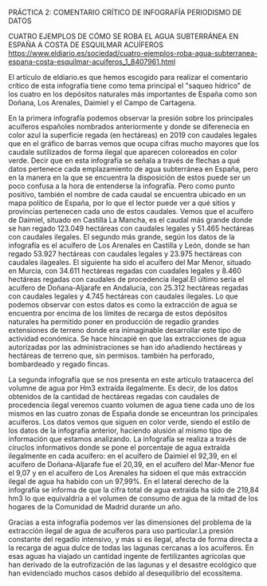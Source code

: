 PRÁCTICA 2: COMENTARIO CRÍTICO DE INFOGRAFÍA PERIODISMO DE DATOS

CUATRO EJEMPLOS DE CÓMO SE ROBA EL AGUA SUBTERRÁNEA EN ESPAÑA A COSTA DE ESQUILMAR ACUÍFEROS
https://www.eldiario.es/sociedad/cuatro-ejemplos-roba-agua-subterranea-espana-costa-esquilmar-acuiferos_1_8407961.html

El artículo de eldiario.es que hemos escogido para realizar el comentario crítico de esta infografía tiene como tema principal el "saqueo hídrico" de los cuatro en los depósitos naturales más
 importantes de España como son Doñana, Los Arenales, Daimiel y el Campo de Cartagena.

En la primera infografía podemos observar la presión sobre los principales acuíferos españoles nombrados anteriormente y donde se diferenecia en color azul la superficie regada (en hectáreas) en 2019
 con caudales legales que en el gráfico de barras vemos que ocupa cifras mucho mayores que los caudale sutilizados de forma ilegal que aparecen coloreados en color verde. Decir que en esta infografía se
 señala a través de flechas a qué datos pertenece cada emplazamiento de agua subterránea en España, pero en la manera en la que se encuentra la disposición de estos puede ser un poco confusa a la hora de
 entenderse la infografía. Pero como punto positivo, también el nombre de cada caudal se encuentra ubicado en un mapa político de España, por lo que el lector puede ver a qué sitios y provincias
 pertenecen cada uno de estos caudales. Vemos que el acuífero de Daimiel, situado en Castilla La Mancha, es el caudal más grande donde se han regado 123.049 hectáreas con caudales legales y 51.465
 hectáreas con caudales ilegales. El segundo más grande, según los datos de la infografía es el acuífero de Los Arenales en Castilla y León, donde se han regado 53.927 hectáreas con caudales legales y
 23.975 hectáreas con caudales ilageales. El siguiente ha sido el acuífero del Mar Menor, situado en Murcia, con 34.611 hectáreas regadas con cuadales legales y 8.460 hectáreas regadas con caudales de
 procedencia ilegal.El último sería el acuífero de Doñana-Aljarafe en Andalucía, con 25.312 hectáreas regadas con caudales legales y 4.745 hectáreas con caudales ilegales. Lo que podemos observar con
estos datos es como la extracción de agua se encuentra por encima de los límites de recarga de estos depósitos naturales ha permitido poner en producción de regadío grandes extensiones de terreno donde
 era inimaginable desarrollar este tipo de actividad económica. Se hace hincapié en que las extracciones de agua autorizadas por las administraciones se han ido añadiendo hectáreas y hectáreas de
 terreno que, sin permisos. también ha perforado, bombardeado y regado fincas.

La segunda infografía que se nos presenta en este artículo trataacerca del volumne de agua por Hm3 extraída ilegalmente. Es decir, de los datos obtenidos de la cantidad de hectáreas regadas con caudales
 de procedencia ilegal veremos cuanto volumen de agua tiene cada uno de los mismos en las cuatro zonas de España donde se enceuntran los principales acuíferos. Los datos vemos que siguen en color verde,
 siendo el estilo de los datos de la infografía anterior, haciendo alusión al mismo tipo de información que estamos analizando. La infografía se realiza a través de círuclos informativos donde se pone
 el porcentaje de agua extraída ilegalmente en cada acuífero: en el acuífero de Daimiel el 92,39, en el acuífero de Doñana-Aljarafe fue el 20,39, en el acuífero del Mar-Menor fue el 9,07 y en el
 acuífero de Los Arenales ha sidoen el que más extracción ilegal de agua ha habido con un 97,99%. En el lateral derecho de la infografía se informa de que la cifra total de agua extraída ha sido de
 219,84 hm3 lo que equivaldría a el volumen de consumo de agua de la mitad de los hogares de la Comunidad de Madrid durante un año.

Gracias a esta infografía podemos ver las dimensiones del problema de la extracción ilegal de agua de acuíferos para uso particular.La presión constante del regadío intensivo, y más si es ilegal, afecta
 de forma directa a la recarga de agua dulce de todas las lagunas cercanas a los acuíferos. En esas aguas ha viajado un cantidad ingente de fertilizantes agrícolas que han derivado de la eutrofización
 de las lagunas y el desastre ecológico que han evidenciado muchos casos debido al desequilibrio del ecossitema.



